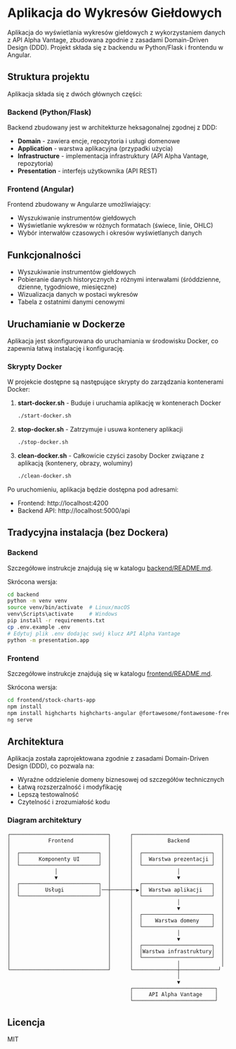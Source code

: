 # Aplikacja do Wykresów Giełdowych

Aplikacja do wyświetlania wykresów giełdowych z wykorzystaniem danych z API Alpha Vantage, zbudowana zgodnie z zasadami Domain-Driven Design (DDD). Projekt składa się z backendu w Python/Flask i frontendu w Angular.

## Struktura projektu

Aplikacja składa się z dwóch głównych części:

### Backend (Python/Flask)

Backend zbudowany jest w architekturze heksagonalnej zgodnej z DDD:

- **Domain** - zawiera encje, repozytoria i usługi domenowe
- **Application** - warstwa aplikacyjna (przypadki użycia)
- **Infrastructure** - implementacja infrastruktury (API Alpha Vantage, repozytoria)
- **Presentation** - interfejs użytkownika (API REST)

### Frontend (Angular)

Frontend zbudowany w Angularze umożliwiający:

- Wyszukiwanie instrumentów giełdowych
- Wyświetlanie wykresów w różnych formatach (świece, linie, OHLC)
- Wybór interwałów czasowych i okresów wyświetlanych danych

## Funkcjonalności

- Wyszukiwanie instrumentów giełdowych
- Pobieranie danych historycznych z różnymi interwałami (śróddzienne, dzienne, tygodniowe, miesięczne)
- Wizualizacja danych w postaci wykresów
- Tabela z ostatnimi danymi cenowymi

## Uruchamianie w Dockerze

Aplikacja jest skonfigurowana do uruchamiania w środowisku Docker, co zapewnia łatwą instalację i konfigurację.

### Skrypty Docker

W projekcie dostępne są następujące skrypty do zarządzania kontenerami Docker:

1. **start-docker.sh** - Buduje i uruchamia aplikację w kontenerach Docker
   ```bash
   ./start-docker.sh
   ```

2. **stop-docker.sh** - Zatrzymuje i usuwa kontenery aplikacji
   ```bash
   ./stop-docker.sh
   ```

3. **clean-docker.sh** - Całkowicie czyści zasoby Docker związane z aplikacją (kontenery, obrazy, woluminy)
   ```bash
   ./clean-docker.sh
   ```

Po uruchomieniu, aplikacja będzie dostępna pod adresami:
- Frontend: http://localhost:4200
- Backend API: http://localhost:5000/api

## Tradycyjna instalacja (bez Dockera)

### Backend

Szczegółowe instrukcje znajdują się w katalogu [backend/README.md](backend/README.md).

Skrócona wersja:

```bash
cd backend
python -m venv venv
source venv/bin/activate  # Linux/macOS
venv\Scripts\activate     # Windows
pip install -r requirements.txt
cp .env.example .env
# Edytuj plik .env dodając swój klucz API Alpha Vantage
python -m presentation.app
```

### Frontend

Szczegółowe instrukcje znajdują się w katalogu [frontend/README.md](frontend/README.md).

Skrócona wersja:

```bash
cd frontend/stock-charts-app
npm install
npm install highcharts highcharts-angular @fortawesome/fontawesome-free
ng serve
```

## Architektura

Aplikacja została zaprojektowana zgodnie z zasadami Domain-Driven Design (DDD), co pozwala na:

- Wyraźne oddzielenie domeny biznesowej od szczegółów technicznych
- Łatwą rozszerzalność i modyfikację
- Lepszą testowalność
- Czytelność i zrozumiałość kodu

### Diagram architektury

```
┌───────────────────────────────┐      ┌────────────────────────────┐
│            Frontend           │      │           Backend          │
│                               │      │                            │
│  ┌─────────────────────────┐  │      │  ┌──────────────────────┐  │
│  │      Komponenty UI      │  │      │  │  Warstwa prezentacji │  │
│  └─────────────────────────┘  │      │  └──────────────────────┘  │
│              │                │      │              │             │
│              ▼                │      │              ▼             │
│  ┌─────────────────────────┐  │      │  ┌──────────────────────┐  │
│  │        Usługi           │──┼──────┼─▶│  Warstwa aplikacji   │  │
│  └─────────────────────────┘  │      │  └──────────────────────┘  │
│                               │      │              │             │
│                               │      │              ▼             │
│                               │      │  ┌──────────────────────┐  │
│                               │      │  │    Warstwa domeny    │  │
│                               │      │  └──────────────────────┘  │
│                               │      │              │             │
│                               │      │              ▼             │
│                               │      │  ┌──────────────────────┐  │
│                               │      │  │Warstwa infrastruktury│  │
│                               │      │  └──────────────────────┘  │
│                               │      │              │             │
└───────────────────────────────┘      └──────────────┼────────────┘
                                                      │
                                                      ▼
                                       ┌──────────────────────────┐
                                       │     API Alpha Vantage    │
                                       └──────────────────────────┘
```

## Licencja

MIT 